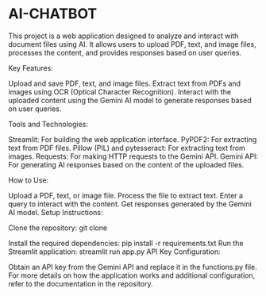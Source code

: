 # AI-CHATBOT

This project is a web application designed to analyze and interact with document files using AI. It allows users to upload PDF, text, and image files, processes the content, and provides responses based on user queries.

Key Features:

Upload and save PDF, text, and image files. Extract text from PDFs and images using OCR (Optical Character Recognition). Interact with the uploaded content using the Gemini AI model to generate responses based on user queries.

Tools and Technologies:

Streamlit: For building the web application interface. PyPDF2: For extracting text from PDF files. Pillow (PIL) and pytesseract: For extracting text from images. Requests: For making HTTP requests to the Gemini API. Gemini API: For generating AI responses based on the content of the uploaded files.

How to Use:

Upload a PDF, text, or image file. Process the file to extract text. Enter a query to interact with the content. Get responses generated by the Gemini AI model. Setup Instructions:

Clone the repository: git clone

Install the required dependencies: pip install -r requirements.txt Run the Streamlit application: streamlit run app.py API Key Configuration:

Obtain an API key from the Gemini API and replace it in the functions.py file. For more details on how the application works and additional configuration, refer to the documentation in the repository.
